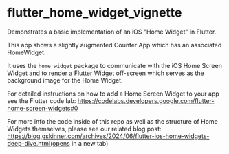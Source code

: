 # flutter_home_widget_vignette

Demonstrates a basic implementation of an iOS "Home Widget" in Flutter.

This app shows a slightly augmented Counter App which has an associated HomeWidget.

It uses the `home_widget` package to communicate with the iOS Home Screen Widget and to render a
Flutter Widget off-screen which serves as the background image for the Home Widget.

For detailed instructions on how to add a Home Screen Widget to your app see the Flutter code lab:
https://codelabs.developers.google.com/flutter-home-screen-widgets#0

For more info the code inside of this repo as well as the structure of Home Widgets themselves,
please see our related blog
post: https://blog.gskinner.com/archives/2024/06/flutter-ios-home-widgets-deep-dive.html(opens in a
new tab)